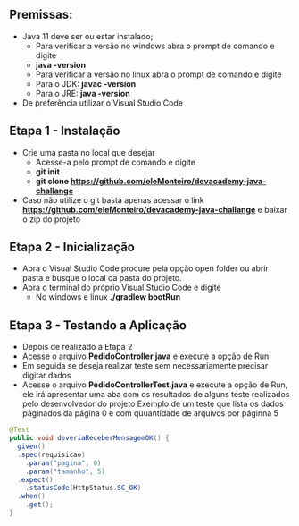 ## Premissas:
- Java 11 deve ser ou estar instalado;
  -  Para  verificar a versão no windows abra o prompt de comando e digite
    - **java -version**
  -  Para verificar a versão no  linux abra o prompt de comando e digite
    - Para o JDK: **javac -version**
    - Para o JRE: **java -version**
- De preferência  utilizar o Visual Studio Code

## Etapa 1 - Instalação
- Crie uma pasta no local que desejar
  -  Acesse-a pelo prompt de comando e digite
    -    **git init**
    -    **git clone https://github.com/eleMonteiro/devacademy-java-challange**
-  Caso não utilize o git basta apenas acessar o link **https://github.com/eleMonteiro/devacademy-java-challange** e baixar o zip do projeto

## Etapa 2 - Inicialização
- Abra o Visual Studio Code procure pela opção open folder ou abrir pasta e busque o local da pasta do projeto.
- Abra o terminal do próprio Visual Studio Code e digite
  - No windows e linux **./gradlew bootRun**

## Etapa 3 - Testando a Aplicação
- Depois de realizado a Etapa 2
- Acesse o arquivo **PedidoController.java** e execute a opção de Run
- Em seguida se deseja realizar teste sem necessariamente precisar digitar dados
- Acesse o arquivo **PedidoControllerTest.java** e execute a opção de Run, ele irá apresentar uma aba com os resultados de alguns teste realizados pelo desenvolvedor do projeto
Exemplo de um teste que lista os dados páginados da página 0 e com quuantidade de arquivos por páginna 5
```java
@Test
public void deveriaReceberMensagemOK() {
  given()
  .spec(requisicao)
    .param("pagina", 0)
    .param("tamanho", 5)
  .expect()
    .statusCode(HttpStatus.SC_OK)
  .when()
    .get();
}
```

